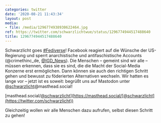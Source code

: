 ```yaml
---
categories: twitter
date: '2020-08-21 11:43:34'
layout: post
media:
- file: /media/1296774938930622464.jpg
ref: https://twitter.com/schwarzlichtwue/status/1296774944517488640
title: 1296774944517488640
---
```

Schwarzlicht goes [#Fediverse](/t/fediverse)! 
Facebook reagiert auf die Wünsche der US-Regierung und sperrt anarchistische und antifaschistische Accounts (@crimethinc_de, [@IGD_News](https://twitter.com/IGD_News)).
Die Menschen – gemeint sind wir alle – müssen erkennen, dass sie es sind, die die Macht der Social-Media Konzerne erst ermöglichen. Dann können sie auch den richtigen Schritt gehen und bewusst zu föderierten Alternativen wechseln.
Wir hatten es lange vor – jetzt ist es soweit: begrüßt uns auf Mastodon unter [@schwarzlicht](https://twitter.com/schwarzlicht)@masthead.social!

[masthead.social/[@schwarzlicht](https://twitter.com/schwarzlicht)](https://masthead.social/[@schwarzlicht](https://twitter.com/schwarzlicht))



Gleichzeitig wollen wir alle Menschen dazu aufrufen, selbst diesen Schritt zu gehen!